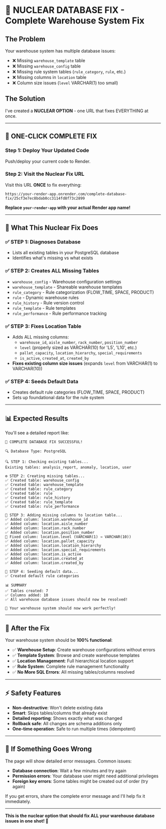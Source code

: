 # 🚀 NUCLEAR DATABASE FIX - Complete Warehouse System Fix

## The Problem
Your warehouse system has multiple database issues:
- ❌ Missing `warehouse_template` table
- ❌ Missing `warehouse_config` table 
- ❌ Missing rule system tables (`rule_category`, `rule`, etc.)
- ❌ Missing columns in `location` table
- ❌ Column size issues (`level` VARCHAR(1) too small)

## The Solution
I've created a **NUCLEAR OPTION** - one URL that fixes EVERYTHING at once.

---

## 🎯 ONE-CLICK COMPLETE FIX

### Step 1: Deploy Your Updated Code
Push/deploy your current code to Render.

### Step 2: Visit the Nuclear Fix URL
Visit this URL **ONCE** to fix everything:

```
https://your-render-app.onrender.com/complete-database-fix/25cf3e7ec8bdab0cc3114fd8f73c2899
```

**Replace `your-render-app` with your actual Render app name!**

---

## 🔧 What This Nuclear Fix Does

### ✅ **STEP 1: Diagnoses Database**
- Lists all existing tables in your PostgreSQL database
- Identifies what's missing vs what exists

### ✅ **STEP 2: Creates ALL Missing Tables**
- `warehouse_config` - Warehouse configuration settings
- `warehouse_template` - Shareable warehouse templates  
- `rule_category` - Rule categorization (FLOW_TIME, SPACE, PRODUCT)
- `rule` - Dynamic warehouse rules
- `rule_history` - Rule version control
- `rule_template` - Rule templates
- `rule_performance` - Rule performance tracking

### ✅ **STEP 3: Fixes Location Table**
- Adds ALL missing columns:
  - `warehouse_id`, `aisle_number`, `rack_number`, `position_number`
  - `level` (properly sized as VARCHAR(10) for 'L5', 'L10', etc.)
  - `pallet_capacity`, `location_hierarchy`, `special_requirements`
  - `is_active`, `created_at`, `created_by`
- **Fixes existing column size issues** (expands `level` from VARCHAR(1) to VARCHAR(10))

### ✅ **STEP 4: Seeds Default Data**
- Creates default rule categories (FLOW_TIME, SPACE, PRODUCT)
- Sets up foundational data for the rule system

---

## 📊 Expected Results

You'll see a detailed report like:

```
🎉 COMPLETE DATABASE FIX SUCCESSFUL!

🔍 Database Type: PostgreSQL

🔍 STEP 1: Checking existing tables...
Existing tables: analysis_report, anomaly, location, user

⚙️ STEP 2: Creating missing tables...
✅ Created table: warehouse_config
✅ Created table: warehouse_template
✅ Created table: rule_category
✅ Created table: rule
✅ Created table: rule_history
✅ Created table: rule_template  
✅ Created table: rule_performance

🔧 STEP 3: Adding missing columns to location table...
✅ Added column: location.warehouse_id
✅ Added column: location.aisle_number
✅ Added column: location.rack_number
✅ Added column: location.position_number
🔧 Fixed column: location.level (VARCHAR(1) → VARCHAR(10))
✅ Added column: location.pallet_capacity
✅ Added column: location.location_hierarchy
✅ Added column: location.special_requirements
✅ Added column: location.is_active
✅ Added column: location.created_at
✅ Added column: location.created_by

🌱 STEP 4: Seeding default data...
✅ Created default rule categories

📊 SUMMARY
✅ Tables created: 7
✅ Columns added: 10
✅ All warehouse database issues should now be resolved!

🚀 Your warehouse system should now work perfectly!
```

---

## 🎉 After the Fix

Your warehouse system should be **100% functional**:

- ✅ **Warehouse Setup**: Create warehouse configurations without errors
- ✅ **Template System**: Browse and create warehouse templates  
- ✅ **Location Management**: Full hierarchical location support
- ✅ **Rule System**: Complete rule management functionality
- ✅ **No More SQL Errors**: All missing tables/columns resolved

---

## ⚡ Safety Features

- **Non-destructive**: Won't delete existing data
- **Smart**: Skips tables/columns that already exist
- **Detailed reporting**: Shows exactly what was changed
- **Rollback safe**: All changes are schema additions only
- **One-time operation**: Safe to run multiple times (idempotent)

---

## 🛟 If Something Goes Wrong

The page will show detailed error messages. Common issues:
- **Database connection**: Wait a few minutes and try again
- **Permission errors**: Your database user might need additional privileges  
- **Foreign key errors**: Some tables might be created out of order (try again)

If you get errors, share the complete error message and I'll help fix it immediately.

---

**This is the nuclear option that should fix ALL your warehouse database issues in one shot! 🚀**